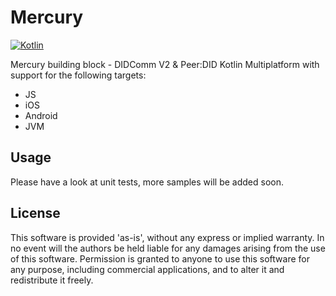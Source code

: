 # Mercury

[![Kotlin](https://img.shields.io/badge/kotlin-1.7.20-blue.svg?logo=kotlin)](http://kotlinlang.org)

Mercury building block - DIDComm V2 &amp; Peer:DID
Kotlin Multiplatform with support for the following targets:

- JS
- iOS
- Android
- JVM

## Usage

Please have a look at unit tests, more samples will be added soon.

## License

This software is provided 'as-is', without any express or implied warranty. In no event will the
authors be held liable for any damages arising from the use of this software. Permission is granted
to anyone to use this software for any purpose, including commercial applications, and to alter it
and redistribute it freely.
